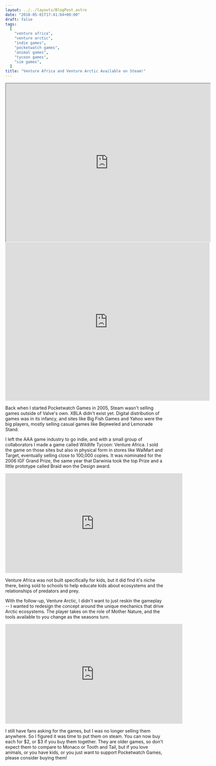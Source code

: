 ```yaml
---
layout: ../../layouts/BlogPost.astro
date: "2018-05-01T17:41:04+00:00"
draft: false
tags:
  [
    "venture africa",
    "venture arctic",
    "indie games",
    "pocketwatch games",
    "animal games",
    "tycoon games",
    "sim games",
  ]
title: "Venture Africa and Venture Arctic Available on Steam!"
---
```


<div class="vid-box"><iframe src="https://store.steampowered.com/widget/795220/" width="646" height="500"></iframe></div>

<div class="vid-box"><iframe src="https://store.steampowered.com/widget/795230/" frameborder="0" width="646" height="500"></iframe></div>

Back when I started Pocketwatch Games in 2005, Steam wasn't selling games outside of Valve's own. XBLA didn't exist yet. Digital distribution of games was in its infancy, and sites like Big Fish Games and Yahoo were the big players, mostly selling casual games like Bejeweled and Lemonade Stand.

I left the AAA game industry to go indie, and with a small group of collaborators I made a game called Wildlife Tycoon: Venture Africa. I sold the game on those sites but also in physical form in stores like WalMart and Target, eventually selling close to 100,000 copies. It was nominated for the 2006 IGF Grand Prize, the same year that Darwinia took the top Prize and a little prototype called Braid won the Design award.

<div class="vid-box"><iframe width="560" height="315" src="https://www.youtube.com/embed/a-BJdRZUmM8" frameborder="0" allow="autoplay; encrypted-media" allowfullscreen></iframe></div>

Venture Africa was not built specifically for kids, but it did find it's niche there, being sold to schools to help educate kids about ecosystems and the relationships of predators and prey.

With the follow-up, Venture Arctic, I didn't want to just reskin the gameplay -- I wanted to redesign the concept around the unique mechanics that drive Arctic ecosystems. The player takes on the role of Mother Nature, and the tools available to you change as the seasons turn.

<div class="vid-box"><iframe width="560" height="315" src="https://www.youtube.com/embed/j8UJDT6DRcA" frameborder="0" allow="autoplay; encrypted-media" allowfullscreen></iframe></div>

I still have fans asking for the games, but I was no longer selling them anywhere. So I figured it was time to put them on steam. You can now buy each for $2, or $3 if you buy them together. They are older games, so don't expect them to compare to Monaco or Tooth and Tail, but if you love animals, or you have kids, or you just want to support Pocketwatch Games, please consider buying them!
